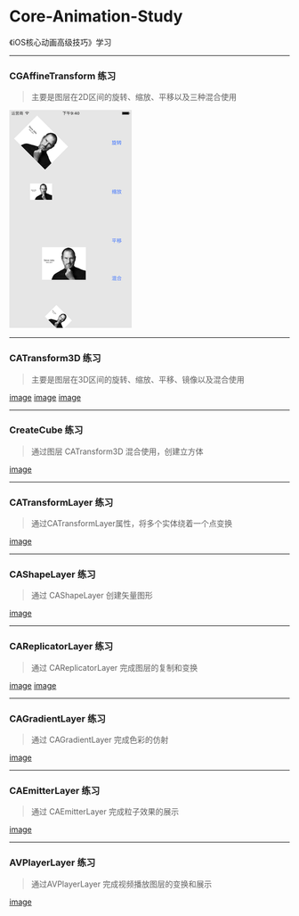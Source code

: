 # Core-Animation-Study
《iOS核心动画高级技巧》学习

***
### CGAffineTransform 练习
>主要是图层在2D区间的旋转、缩放、平移以及三种混合使用

![image](https://github.com/Mazy-ma/Core-Animation-Study/blob/master/CGAffineTransform/CGAffineTransform/Simulator%20Screen%20Shot%202017%E5%B9%B45%E6%9C%8810%E6%97%A5%20%E4%B8%8B%E5%8D%889.40.42.png)

***
### CATransform3D 练习
>主要是图层在3D区间的旋转、缩放、平移、镜像以及混合使用

[image](https://github.com/Mazy-ma/Core-Animation-Study/blob/master/CATransform3D/CATransform3D/Simulator%20Screen%20Shot%202017%E5%B9%B45%E6%9C%8810%E6%97%A5%20%E4%B8%8B%E5%8D%889.43.09.png)
[image](https://github.com/Mazy-ma/Core-Animation-Study/blob/master/CATransform3D/CATransform3D/Simulator%20Screen%20Shot%202017%E5%B9%B45%E6%9C%8810%E6%97%A5%20%E4%B8%8B%E5%8D%889.43.13.png)
[image](https://github.com/Mazy-ma/Core-Animation-Study/blob/master/CATransform3D/CATransform3D/Simulator%20Screen%20Shot%202017%E5%B9%B45%E6%9C%8810%E6%97%A5%20%E4%B8%8B%E5%8D%889.43.22.png)

***
### CreateCube 练习
>通过图层 CATransform3D 混合使用，创建立方体

[image](https://github.com/Mazy-ma/Core-Animation-Study/blob/master/CreateCube/CreateCube/Simulator%20Screen%20Shot%202017%E5%B9%B45%E6%9C%888%E6%97%A5%20%E4%B8%8B%E5%8D%883.28.59.png)

***
### CATransformLayer 练习
>通过CATransformLayer属性，将多个实体绕着一个点变换

[image](https://github.com/Mazy-ma/Core-Animation-Study/blob/master/CATransformLayer/CATransformLayer/Simulator%20Screen%20Shot%202017%E5%B9%B45%E6%9C%889%E6%97%A5%20%E4%B8%8A%E5%8D%8811.52.15.png)

***
### CAShapeLayer 练习
>通过 CAShapeLayer 创建矢量图形

[image](https://github.com/Mazy-ma/Core-Animation-Study/blob/master/CAShapeLayer/CAShapeLayer/Simulator%20Screen%20Shot%202017%E5%B9%B45%E6%9C%8810%E6%97%A5%20%E4%B8%8B%E5%8D%889.45.51.png)

***
### CAReplicatorLayer 练习
>通过 CAReplicatorLayer 完成图层的复制和变换

[image](https://github.com/Mazy-ma/Core-Animation-Study/blob/master/CAReplicatorLayer/CAReplicatorLayer/Simulator%20Screen%20Shot%202017%E5%B9%B45%E6%9C%889%E6%97%A5%20%E4%B8%8B%E5%8D%883.33.13.png)
[image](https://github.com/Mazy-ma/Core-Animation-Study/blob/master/CAReplicatorLayer/CAReplicatorLayer/Simulator%20Screen%20Shot%202017%E5%B9%B45%E6%9C%889%E6%97%A5%20%E4%B8%8B%E5%8D%884.10.34.png)

***
### CAGradientLayer 练习
>通过 CAGradientLayer 完成色彩的仿射

[image](https://github.com/Mazy-ma/Core-Animation-Study/blob/master/CAGradientLayer/CAGradientLayer/Simulator%20Screen%20Shot%202017%E5%B9%B45%E6%9C%889%E6%97%A5%20%E4%B8%8B%E5%8D%882.49.29.png)

***
### CAEmitterLayer 练习
>通过 CAEmitterLayer 完成粒子效果的展示

[image](https://github.com/Mazy-ma/Core-Animation-Study/blob/master/CAEmitterLayer/CAEmitterLayer/Simulator%20Screen%20Shot%202017%E5%B9%B45%E6%9C%8810%E6%97%A5%20%E4%B8%8B%E5%8D%883.17.27.png)

***
### AVPlayerLayer 练习
>通过AVPlayerLayer 完成视频播放图层的变换和展示

[image](https://github.com/Mazy-ma/Core-Animation-Study/blob/master/AVPlayerLayer/AVPlayerLayer/avplayerLayer1.gif)



